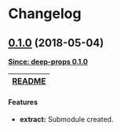 Changelog
=========

<a name="0.1.0"></a>
## [0.1.0](https://github.com/jpcx/deep-props/tree/0.1.0/libs/extract) (2018-05-04)

__[Since: deep-props 0.1.0](/CHANGELOG.md#0.1.0)__

| [README](https://github.com/jpcx/deep-props/tree/0.1.0/libs/extract/README.md) |
| --- |

#### Features
  + __extract:__ Submodule created.